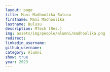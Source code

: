 ```yaml
---
layout: page
title: Mani Madhoolika Bulusu
firstname: Mani Madhoolika
lastname: Bulusu
description: MTech (Res.)
img: assets/img/people/alumni/madhoolika.png
redirect: 
linkedin_username: 
github_username:
category: Alumni
show: true
year: 2023
---
```

